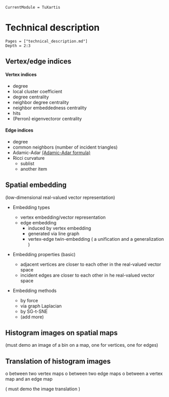 ```@meta
CurrentModule = TuXartis
```

# Technical description

```@contents
Pages = ["technical_description.md"]
Depth = 2:3
```

## Vertex/edge indices

#### Vertex indices  

 * degree
 * local cluster coefficient
 * degree centrality
 * neighbor degree centrality
 * neighbor embeddedness centrality 
 * hits
 * (Perron) eigenvectoror centrality 

#### Edge indices  

 * degree 
 * common neighbors (number of incident triangles)
 * Adamic-Adar [(Adamic-Adar formula)](@ref "Adamic-Adar formula")
 * Ricci curvature 
   - sublist
   - another item


## Spatial embedding

(low-dimensional real-valued vector representation) 

  * Embedding types
    + vertex embedding/vector representation
    + edge embedding
       - induced by vertex embedding
       - generated via line graph
       - vertex-edge twin-embedding
         ( a unification and a generalization ) 

  * Embedding properties (basic) 
    + adjacent vertices are closer to each other in the real-valued vector space
    + incident edges are closer to each other in he real-valued vector space 
      
  * Embedding methods
     + by force
     + via graph Laplacian
     + by SG-t-SNE
     + (add more)


## Histogram images on spatial maps
 
 (must demo an image of a bin on a map, one for vertices, one for edges) 
 
## Translation of histogram images


 o between two vertex maps 
 o between two edge maps 
 o between a vertex map and an edge map 

( must demo the image translation  ) 